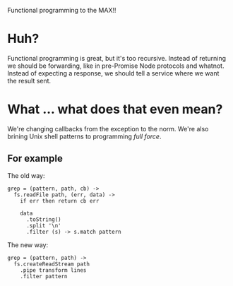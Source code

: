 Functional programming to the MAX!!

# Huh?

Functional programming is great, but it's too recursive. Instead of returning
we should be forwarding, like in pre-Promise Node protocols and whatnot.
Instead of expecting a response, we should tell a service where we want the
result sent.

# What ... what does that even mean?

We're changing callbacks from the exception to the norm. We're also brining
Unix shell patterns to programming _full force_.

## For example

The old way:

    grep = (pattern, path, cb) ->
      fs.readFile path, (err, data) ->
        if err then return cb err

        data
          .toString()
          .split '\n'
          .filter (s) -> s.match pattern

The new way:

    grep = (pattern, path) ->
      fs.createReadStream path
        .pipe transform lines
        .filter pattern
